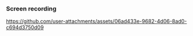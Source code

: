 ### Screen recording

https://github.com/user-attachments/assets/06ad433e-9682-4d06-8ad0-c694d3750d09

